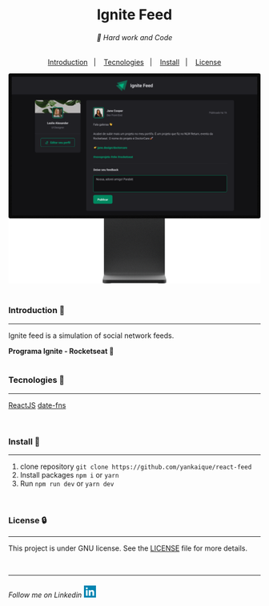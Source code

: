 <div align="center">
    <h1 margin="0">
        Ignite Feed
    </h1>
</div>

<h6 align="center">
    🥋 Hard work and Code 
</h6>


<p align="center">
    <a href="#introduction">Introduction</a>&nbsp;&nbsp;&nbsp;|&nbsp;&nbsp;&nbsp;
    <a href="#tecnologies">Tecnologies</a>&nbsp;&nbsp;&nbsp;|&nbsp;&nbsp;&nbsp;
    <a href="#install">Install</a>&nbsp;&nbsp;&nbsp;|&nbsp;&nbsp;&nbsp;
    <a href="#license">License</a>
</p>

<div align="center">
<img src="/.github/screen-example.png"/>
</div>
<br />

<h3 id="introduction">Introduction 🏁</h3>
    <hr />
    <p>Ignite feed is a simulation of social network feeds.</p>
    <b>Programa Ignite - Rocketseat 💜</b>
<br>
<br>

<h3 id="tecnologies">Tecnologies 🚀</h3>
<hr />

<a href="https://pt-br.reactjs.org/">ReactJS</a>
<a href="https://date-fns.org/">date-fns</a>

<br>

<h3 id="install">Install 📲</h3>
<hr />

1. clone repository `git clone https://github.com/yankaique/react-feed`
2. Install packages `npm i` or `yarn`
3. Run `npm run dev` or `yarn dev`
<br>


<h3 id="license">License 🔒</h3>
<hr />

This project is under GNU license. See the [LICENSE](LICENSE.md) file for more details.

<br>

---

<h6>
    Follow me on Linkedin 
    <a href="https://www.linkedin.com/in/yankaique/">
        <img src="/.github/linkedin.png" />
    </a>
</h6>
